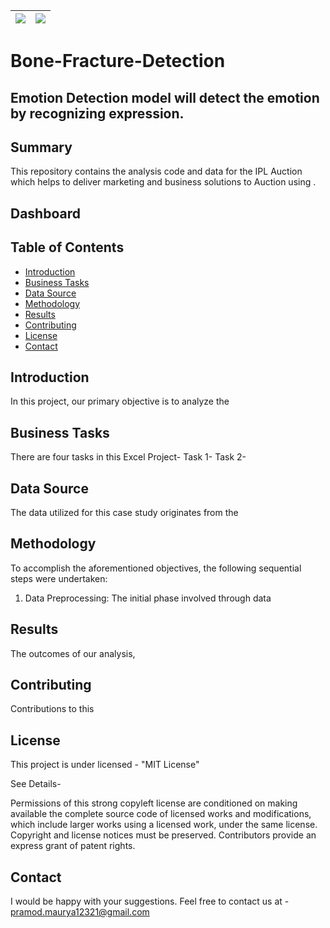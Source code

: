 |      ![](https://img.shields.io/badge/python-3.x-blue?logo=python&logoColor=yellow&labelColor=black)                    | ![](https://img.shields.io/badge/License-MIT-green?labelColor=black)
|-------------------------------------------------------------------------------------------------------------------------|--------------------------------|

# Bone-Fracture-Detection

## Emotion Detection model will detect the emotion by recognizing expression.


## Summary

This repository contains the analysis code and data for the IPL Auction which helps to deliver marketing and business solutions to Auction using . 

## Dashboard

## Table of Contents

* [Introduction](#introduction)
* [Business Tasks](#business-tasks)
* [Data Source](#data-source)
* [Methodology](#methodology)
* [Results](#results) 
* [Contributing](#contributing)
* [License](#license)
* [Contact](#contact)

## Introduction

In this project, our primary objective is to analyze the 


## Business Tasks

There are four tasks in this Excel Project-
Task 1-
Task 2-


## Data Source

The data utilized for this case study originates from the 




## Methodology

To accomplish the aforementioned objectives, the following sequential steps were undertaken:

1. Data Preprocessing:
   The initial phase involved through data

   


## Results

The outcomes of our analysis,

## Contributing

Contributions to this

## License
This project is under licensed - "MIT License"

See Details-

Permissions of this strong copyleft license are conditioned on making available the complete source code of licensed works and modifications, which include larger works using a licensed work, under the same license. Copyright and license notices must be preserved. Contributors provide an express grant of patent rights.

## Contact
I would be happy with your suggestions. Feel free to contact us at - pramod.maurya12321@gmail.com
